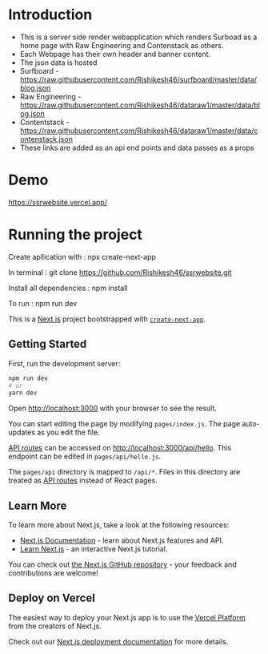 # Introduction 

- This is a server side render webapplication which renders Surboad as a home page with Raw Engineering and Contenstack as others.
- Each Webpage has their own header and banner content.
- The json data is hosted 
- Surfboard - https://raw.githubusercontent.com/Rishikesh46/surfboard/master/data/blog.json
- Raw Engineering - https://raw.githubusercontent.com/Rishikesh46/dataraw1/master/data/blog.json
- Contentstack - https://raw.githubusercontent.com/Rishikesh46/dataraw1/master/data/contenstack.json
- These links are added as an api end points and data passes as a props

# Demo

https://ssrwebsite.vercel.app/

# Running the project

Create apllication with : npx create-next-app

In terminal : git clone https://github.com/Rishikesh46/ssrwebsite.git

Install all dependencies : npm install

To run : npm run dev

This is a [Next.js](https://nextjs.org/) project bootstrapped with [`create-next-app`](https://github.com/vercel/next.js/tree/canary/packages/create-next-app).

## Getting Started

First, run the development server:

```bash
npm run dev
# or
yarn dev
```

Open [http://localhost:3000](http://localhost:3000) with your browser to see the result.

You can start editing the page by modifying `pages/index.js`. The page auto-updates as you edit the file.

[API routes](https://nextjs.org/docs/api-routes/introduction) can be accessed on [http://localhost:3000/api/hello](http://localhost:3000/api/hello). This endpoint can be edited in `pages/api/hello.js`.

The `pages/api` directory is mapped to `/api/*`. Files in this directory are treated as [API routes](https://nextjs.org/docs/api-routes/introduction) instead of React pages.

## Learn More

To learn more about Next.js, take a look at the following resources:

- [Next.js Documentation](https://nextjs.org/docs) - learn about Next.js features and API.
- [Learn Next.js](https://nextjs.org/learn) - an interactive Next.js tutorial.

You can check out [the Next.js GitHub repository](https://github.com/vercel/next.js/) - your feedback and contributions are welcome!

## Deploy on Vercel

The easiest way to deploy your Next.js app is to use the [Vercel Platform](https://vercel.com/import?utm_medium=default-template&filter=next.js&utm_source=create-next-app&utm_campaign=create-next-app-readme) from the creators of Next.js.

Check out our [Next.js deployment documentation](https://nextjs.org/docs/deployment) for more details.
